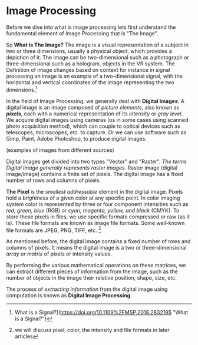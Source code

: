 # Image Processing 

Before we dive into what is image processing lets first understand the fundamental element of Image Processing that is "The Image".

So __What is The Image?__
The image is a visual representation of a subject in two or three dimensions, usually a physical object, which provides a depiction of it.
The image can be two-dimensional such as a photograph or three-dimensional such as a hologram, objects in the VR system. The Definition of image changes based on context for instance in signal processing an image is an example of a two-dimensional signal, with the horizontal and vertical coordinates of the image representing the two dimensions.[^1]

In the field of Image Processing, we generally deal with __Digital Images__.
A digital image is an image composed of _picture elements_, also known as __*pixels*__, each with a numerical representation of its _intensity_ or _gray level_. We acquire digital images using cameras (os in some cases using scanned photo acquisition method), which can couple to optical devices such as telescopes, microscopes, etc. to capture.  Or we can use software such as Gimp, Paint, Adobe Photoshop, to produce digital images.

(examples of images from different sources)


Digital images get divided into two types "Vector" and "Raster". _The terms *Digital Image* generally represents raster images._ Raster image (digital image/image) contains a finite set of pixels. The digital image has a fixed number of rows and columns of pixels.

__The Pixel__ is the _smallest addressable_ element in the digital image. Pixels hold a _brightness_ of a given color at any specific point. In color imaging system color is represented by three or four component intensities such as _red, green, blue_ (RGB) or _cyan, magenta, yellow, and black_ (CMYK). To store these pixels in files, we use specific formate compressed or raw (as it is). These file formats are known as image file formats. Some well-known file formats are JPEG, PNG, TIFF, etc. [^2]

As mentioned before, the digital image contains a fixed number of rows and columns of pixels. It means the digital image is a two or three-dimensional _array or matrix_ of pixels or intensity values. 

By performing the various mathematical operations on these matrices, we can extract different pieces of information from the image, such as the number of objects in the image their relative position, shape, size, etc. 

The process of _extracting information_ from the digital image using computation is known as __Digital Image Processing__.



[^1]: What is a Signal?](https://doi.org/10.1109%2FMSP.2018.2832195 "What is a Signal?")
[^2]: we will discuss pixel, color, the intensity and file formats in later articles
